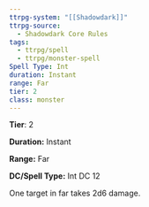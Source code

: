 ```yaml
---
ttrpg-system: "[[Shadowdark]]"
ttrpg-source:
  - Shadowdark Core Rules
tags:
  - ttrpg/spell
  - ttrpg/monster-spell
Spell Type: Int
duration: Instant
range: Far
tier: 2
class: monster
---
```

**Tier**: 2

**Duration:** Instant

**Range:** Far

**DC/Spell Type:** Int DC 12

One target in far takes 2d6 damage.